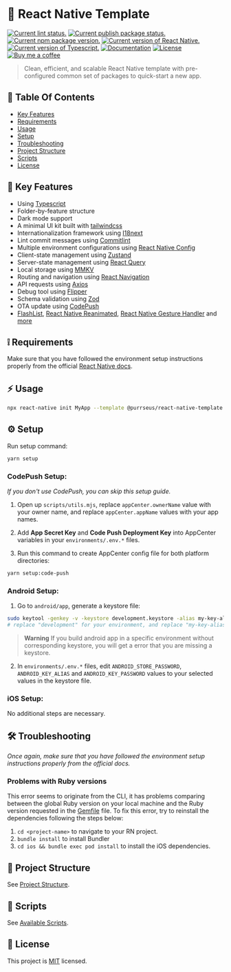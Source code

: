 # :seedling: React Native Template

[![Current lint status.][lint-badge]][lint]
[![Current publish package status.][publish-badge]][publish]
[![Current npm package version.][npm-badge]][npm]
[![Current version of React Native.][react-native-version-badge]][react-native-version]
[![Current version of Typescript.][typescript-version-badge]][typescript-version]
[![Documentation][documentation-badge]][documentation]
[![License][license-badge]][license]
[![Buy me a coffee][buymeacoffee-badge]][buymeacoffee]

> Clean, efficient, and scalable React Native template with pre-configured common set of packages to quick-start a new app.

## :bookmark: Table Of Contents

- [Key Features](#star2-key-features)
- [Requirements](#grey_exclamation-requirements)
- [Usage](#zap-usage)
- [Setup](#gear-setup)
- [Troubleshooting](#hammer_and_wrench-troubleshooting)
- [Project Structure](#deciduous_tree-project-structure)
- [Scripts](#page_with_curl-scripts)
- [License](#page_facing_up-license)

## :star2: Key Features

- Using [Typescript](https://www.typescriptlang.org)
- Folder-by-feature structure
- Dark mode support
- A minimal UI kit built with [tailwindcss](https://github.com/jaredh159/tailwind-react-native-classnames)
- Internationalization framework using [I18next](https://react.i18next.com/)
- Lint commit messages using [Commitlint](https://github.com/conventional-changelog/commitlint)
- Multiple environment configurations using [React Native Config](https://github.com/luggit/react-native-config)
- Client-state management using [Zustand](https://zustand-demo.pmnd.rs)
- Server-state management using [React Query](https://tanstack.com/query)
- Local storage using [MMKV](https://github.com/mrousavy/react-native-mmkv)
- Routing and navigation using [React Navigation](https://reactnavigation.org)
- API requests using [Axios](https://axios-http.com)
- Debug tool using [Flipper](https://fbflipper.com)
- Schema validation using [Zod](https://zod.dev)
- OTA update using [CodePush](https://github.com/microsoft/react-native-code-push)
- [FlashList](https://shopify.github.io/flash-list), [React Native Reanimated](https://docs.swmansion.com/react-native-reanimated), [React Native Gesture Handler](https://docs.swmansion.com/react-native-gesture-handler) and [more](./template/package.json)

## :grey_exclamation: Requirements

Make sure that you have followed the environment setup instructions properly from the official [React Native docs](https://reactnative.dev/docs/environment-setup).

## :zap: Usage

```sh
npx react-native init MyApp --template @purrseus/react-native-template
```

## :gear: Setup

Run setup command:

```sh
yarn setup
```

### CodePush Setup:

_If you don't use CodePush, you can skip this setup guide._

1. Open up `scripts/utils.mjs`, replace `appCenter.ownerName` value with your owner name, and replace `appCenter.appName` values with your app names.

2. Add **App Secret Key** and **Code Push Deployment Key** into AppCenter variables in your `environments/.env.*` files.

3. Run this command to create AppCenter config file for both platform directories:

```sh
yarn setup:code-push
```

### Android Setup:

1. Go to `android/app`, generate a keystore file:

```sh
sudo keytool -genkey -v -keystore development.keystore -alias my-key-alias -keyalg RSA -keysize 2048 -validity 10000
# replace "development" for your environment, and replace "my-key-alias" for your alias
```

> **Warning**
> If you build android app in a specific environment without corresponding keystore, you will get a error that you are missing a keystore.

2. In `environments/.env.*` files, edit `ANDROID_STORE_PASSWORD`, `ANDROID_KEY_ALIAS` and `ANDROID_KEY_PASSWORD` values to your selected values in the keystore file.

### iOS Setup:

No additional steps are necessary.

## :hammer_and_wrench: Troubleshooting

_Once again, make sure that you have followed the environment setup instructions properly from the official docs._

### Problems with Ruby versions

This error seems to originate from the CLI, it has problems comparing between the global Ruby version on your local machine and the Ruby version requested in the [Gemfile](./template/Gemfile) file. To fix this error, try to reinstall the dependencies following the steps below:

1. `cd <project-name>` to navigate to your RN project.
2. `bundle install` to install Bundler
3. `cd ios && bundle exec pod install` to install the iOS dependencies.

## :deciduous_tree: Project Structure

See [Project Structure](./docs/project-structure.md).

## :page_with_curl: Scripts

See [Available Scripts](./docs/scripts.md).

## :page_facing_up: License

This project is [MIT](./LICENSE) licensed.

<!-- badge -->

[lint]: https://github.com/thiendo261/react-native-template/actions/workflows/lint.yml
[lint-badge]: https://github.com/thiendo261/react-native-template/actions/workflows/lint.yml/badge.svg

[publish]: https://github.com/thiendo261/react-native-template/actions/workflows/npm-publish.yml
[publish-badge]: https://github.com/thiendo261/react-native-template/actions/workflows/npm-publish.yml/badge.svg

[npm]: https://www.npmjs.com/package/@purrseus/react-native-template
[npm-badge]: https://img.shields.io/npm/v/@purrseus/react-native-template.svg?logo=npm

[react-native-version]: https://github.com/thiendo261/react-native-template/blob/main/template/package.json
[react-native-version-badge]: https://img.shields.io/github/package-json/dependency-version/thiendo261/react-native-template/react-native?filename=template%2Fpackage.json&logo=react

[typescript-version]: https://github.com/thiendo261/react-native-template/blob/main/template/package.json
[typescript-version-badge]: https://img.shields.io/github/package-json/dependency-version/thiendo261/react-native-template/dev/typescript?filename=template%2Fpackage.json&logo=typescript

[documentation]: https://github.com/thiendo261/react-native-template#readme
[documentation-badge]: https://img.shields.io/badge/documentation-yes-brightgreen.svg

[license]: https://github.com/thiendo261/react-native-template/blob/HEAD/LICENSE
[license-badge]: https://img.shields.io/github/license/thiendo261/react-native-template.svg

[buymeacoffee]: https://www.buymeacoffee.com/thiendo261
[buymeacoffee-badge]: https://img.shields.io/badge/Buy%20me%20a%20coffee-thiendo261-orange?logo=buymeacoffee
